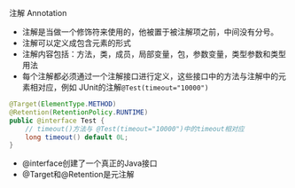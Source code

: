 注解 Annotation

+ 注解是当做一个修饰符来使用的，他被置于被注解项之前，中间没有分号。
+ 注解可以定义成包含元素的形式
+ 注解内容包括：方法，类，成员，局部变量，包，参数变量，类型参数和类型用法
+ 每个注解都必须通过一个注解接口进行定义，这些接口中的方法与注解中的元素相对应，例如 JUnit的注解`@Test(timeout="10000")`
```java
@Target(ElementType.METHOD)
@Retention(RetentionPolicy.RUNTIME)
public @interface Test {
    // timeout()方法与 @Test(timeout="10000")中的timeout相对应
    long timeout() default 0L;
}
```
+ @interface创建了一个真正的Java接口
+ @Target和@Retention是元注解
